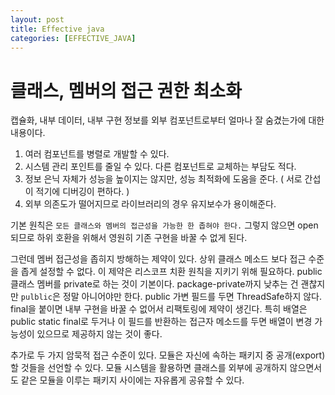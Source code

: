 ```yaml
---
layout: post
title: Effective java
categories: [EFFECTIVE_JAVA]
---
```



# 클래스, 멤버의 접근 권한 최소화

캡슐화, 내부 데이터, 내부 구현 정보를 외부 컴포넌트로부터 얼마나 잘 숨겼는가에 대한 내용이다.

1. 여러 컴포넌트를 병렬로 개발할 수 있다.
2. 시스템 관리 포인트를 줄일 수 있다. 다른 컴포넌트로 교체하는 부담도 적다.
3. 정보 은닉 자체가 성능을 높이지는 않지만, 성능 최적화에 도움을 준다. ( 서로 간섭이 적기에 디버깅이 편하다. )
4. 외부 의존도가 떨어지므로 라이브러리의 경우 유지보수가 용이해준다.

기본 원칙은 `모든 클래스와 멤버의 접근성을 가능한 한 좁혀야 한다.` 그렇지 않으면 open 되므로 하위 호환을 위해서 영원히 기존 구현을 바꿀 수 없게 된다.

그런데 멤버 접근성을 좁히지 방해하는 제약이 있다. 상위 클래스 메소드 보다 접근 수준을 좁게 설정할 수 없다. 이 제약은 리스코프 치환 원칙을 지키기 위해 필요하다.
public 클래스 멤버를 private로 하는 것이 기본이다. package-private까지 낮추는 건 괜찮지만 `pulblic`은 정말 아니어야만 한다. public 가변 필드를
두면 ThreadSafe하지 않다. final을 붙이면 내부 구현을 바꿀 수 없어서 리팩토링에 제약이 생긴다. 특히 배열은 public static final로 두거나 이 필드를 
반환하는 접근자 메소드를 두면 배열이 변경 가능성이 있으므로 제공하지 않는 것이 좋다. 

추가로 두 가지 암묵적 접근 수준이 있다. 모듈은 자신에 속하는 패키지 중 공개(export)할 것들을 선언할 수 있다. 모듈 시스템을 활용하면 클래스를 외부에 공개하지
않으면서도 같은 모듈을 이루는 패키지 사이에는 자유롭게 공유할 수 있다.

